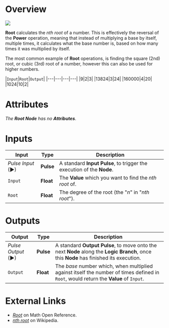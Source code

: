 # Overview

![](../../../.gitbook/assets/node-root.png)

**Root** calculates the *nth root* of a number. This is effectively the reversal of the **Power** operation, meaning that instead of multiplying a base by itself, multiple times, it calculates what the base number is, based on how many times it was multiplied by itself.

The most common example of **Root** operations, is finding the square (2nd) root, or cubic (3rd) root of a number, however this can also be used for higher numbers.

|`Input`|`Root`|`Output`|
|---|---|---|---|
|9|2|3|
|13824|3|24|
|160000|4|20|
|1024|10|2|

# Attributes

*The **Root Node** has no **Attributes***.

# Inputs

|Input|Type|Description|
|---|---|---|
|*Pulse Input* (►)|**Pulse**|A standard **Input Pulse**, to trigger the execution of the **Node**.|
|`Input`|**Float**|The **Value** which you want to find the *nth root* of.|
|`Root`|**Float**|The degree of the root (the "*n*" in "*nth root*").|

# Outputs

|Output|Type|Description|
|---|---|---|
|*Pulse Output* (►)|**Pulse**|A standard **Output Pulse**, to move onto the next **Node** along the **Logic Branch**, once this **Node** has finished its execution.|
|`Output`|**Float**|The *base* number which, when multiplied against itself the number of times defined in `Root`, would return the **Value** of `Input`. |

# External Links

- [*Root*](https://www.mathopenref.com/root.html) on Math Open Reference.
- [*nth root*](https://en.wikipedia.org/wiki/Nth_root) on Wikipedia.